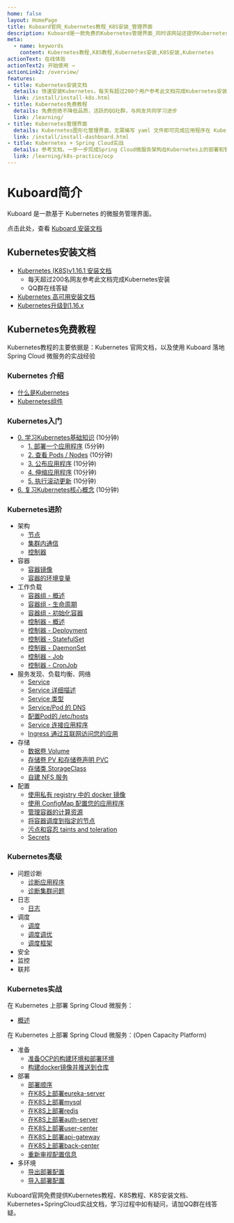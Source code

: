 ```yaml
---
home: false
layout: HomePage
title: Kuboard官网_Kubernetes教程_K8S安装_管理界面
description: Kuboard是一款免费的Kubernetes管理界面_同时该网站还提供Kubernetes安装文档_K8S_部署_入门_免费中文Kubernetes教程_以及在Kubernetes上部署SpringCloud的详细文档
meta:
  - name: keywords
    content: Kubernetes教程,K8S教程,Kubernetes安装,K8S安装,Kubernetes
actionText: 在线体验
actionText2: 开始使用 →
actionLink2: /overview/
features:
- title: Kubernetes安装文档
  details: 快速安装Kubernetes，每天有超过200个用户参考此文档完成Kubernetes安装，碰到问题可QQ在线答疑
  link: /install/install-k8s.html
- title: Kubernetes免费教程
  details: 免费但绝不降低品质，活跃的QQ社群，与网友共同学习进步
  link: /learning/
- title: Kubernetes管理界面
  details: Kubernetes图形化管理界面，无需编写 yaml 文件即可完成应用程序在 Kubernetes 上的部署和维护
  link: /install/install-dashboard.html
- title: Kubernetes + Spring Cloud实战
  details: 参考文档，一步一步完成Spring Cloud微服务架构在Kubernetes上的部署和管理
  link: /learning/k8s-practice/ocp
---
```


# Kuboard简介

Kuboard 是一款基于 Kubernetes 的微服务管理界面。

点击此处，查看 <a href="https://kuboard.cn/install/install-dashboard.html">Kuboard 安装文档</a>


## Kubernetes安装文档

* <a href="https://kuboard.cn/install/install-k8s.html">Kubernetes (K8S)v1.16.1 安装文档</a>
  * 每天超过200名网友参考此文档完成Kubernetes安装
  * QQ群在线答疑
* <a href="https://kuboard.cn/install/install-kubernetes.html">Kubernetes 高可用安装文档</a>
* <a href="https://kuboard.cn/install/upgrade-k8s/1.15.x-1.16.x.html">Kubernetes升级到1.16.x</a>

## Kubernetes免费教程

Kubernetes教程的主要依据是：Kubernetes 官网文档，以及使用 Kuboard 落地 Spring Cloud 微服务的实战经验

### **Kubernetes 介绍**

  * <a href="https://kuboard.cn/learning/k8s-bg/what-is-k8s.html">什么是Kubernetes</a>
  * <a href="https://kuboard.cn/learning/k8s-bg/component.html">Kubernetes组件</a>

### Kubernetes入门
  * <a href="https://kuboard.cn/learning/k8s-basics/kubernetes-basics.html">0. 学习Kubernetes基础知识</a> (10分钟)
    * <a href="https://kuboard.cn/learning/k8s-basics/deploy-app.html">1. 部署一个应用程序</a> (5分钟)
    * <a href="https://kuboard.cn/learning/k8s-basics/explore.html">2. 查看 Pods / Nodes</a> (10分钟)
    * <a href="https://kuboard.cn/learning/k8s-basics/expose.html">3. 公布应用程序</a> (10分钟)
    * <a href="https://kuboard.cn/learning/k8s-basics/scale.html">4. 伸缩应用程序</a> (10分钟)
    * <a href="https://kuboard.cn/learning/k8s-basics/update.html">5. 执行滚动更新</a> (10分钟)
  * <a href="https://kuboard.cn/learning/k8s-basics/k8s-core-concepts.html">6. 复习Kubernetes核心概念</a> (10分钟)

### Kubernetes进阶
  * 架构
    * <a href="https://kuboard.cn/learning/k8s-bg/architecture/nodes.html">节点</a>
    * <a href="https://kuboard.cn/learning/k8s-bg/architecture/com.html">集群内通信</a>
    * <a href="https://kuboard.cn/learning/k8s-bg/architecture/controller.html">控制器</a>
  * 容器
    * <a href="https://kuboard.cn/learning/k8s-intermediate/container/images.html">容器镜像</a>
    * <a href="https://kuboard.cn/learning/k8s-intermediate/container/env.html">容器的环境变量</a>
  * 工作负载
    * <a href="https://kuboard.cn/learning/k8s-intermediate/workload/pod.html">容器组 - 概述</a>
    * <a href="https://kuboard.cn/learning/k8s-intermediate/workload/pod-lifecycle.html">容器组 - 生命周期</a>
    * <a href="https://kuboard.cn/learning/k8s-intermediate/workload/init-container.html">容器组 - 初始化容器</a>
    * <a href="https://kuboard.cn/learning/k8s-intermediate/workload/workload.html">控制器 - 概述</a>
    * <a href="https://kuboard.cn/learning/k8s-intermediate/workload/wl-deployment/">控制器 - Deployment</a> 
    * <a href="https://kuboard.cn/learning/k8s-intermediate/workload/wl-statefulset/">控制器 - StatefulSet</a> 
    * <a href="https://kuboard.cn/learning/k8s-intermediate/workload/wl-daemonset/">控制器 - DaemonSet</a> 
    * <a href="https://kuboard.cn/learning/k8s-intermediate/workload/wl-job/">控制器 - Job</a> 
    * <a href="https://kuboard.cn/learning/k8s-intermediate/workload/wl-cronjob/">控制器 - CronJob</a> 
  * 服务发现、负载均衡、网络
    * <a href="https://kuboard.cn/learning/k8s-intermediate/service/service.html">Service</a> 
    * <a href="https://kuboard.cn/learning/k8s-intermediate/service/service-details.html">Service 详细描述</a>
    * <a href="https://kuboard.cn/learning/k8s-intermediate/service/service-types.html">Service 类型</a>
    * <a href="https://kuboard.cn/learning/k8s-intermediate/service/dns.html">Service/Pod 的 DNS</a> 
    * <a href="https://kuboard.cn/learning/k8s-intermediate/service/host-alias.html">配置Pod的 /etc/hosts</a> 
    * <a href="https://kuboard.cn/learning/k8s-intermediate/service/connecting.html">Service 连接应用程序</a> 
    * <a href="https://kuboard.cn/learning/k8s-intermediate/service/ingress.html">Ingress 通过互联网访问您的应用</a>
  * 存储
    * <a href="https://kuboard.cn/learning/k8s-intermediate/persistent/volume.html">数据卷 Volume</a>
    * <a href="https://kuboard.cn/learning/k8s-intermediate/persistent/pv.html">存储卷 PV 和存储卷声明 PVC</a>
    * <a href="https://kuboard.cn/learning/k8s-intermediate/persistent/storage-class.html">存储类 StorageClass</a>
    * <a href="https://kuboard.cn/learning/k8s-intermediate/persistent/nfs.html">自建 NFS 服务</a> 
  * 配置
    * <a href="https://kuboard.cn/learning/k8s-intermediate/private-registry.html">使用私有 registry 中的 docker 镜像</a>
    * <a href="https://kuboard.cn/learning/k8s-intermediate/config/config-map.html">使用 ConfigMap 配置您的应用程序</a>
    * <a href="https://kuboard.cn/learning/k8s-intermediate/config/computing-resource.html">管理容器的计算资源</a> 
    * <a href="https://kuboard.cn/learning/k8s-intermediate/config/assign-pod-node.html">将容器调度到指定的节点</a> 
    * <a href="https://kuboard.cn/learning/k8s-intermediate/config/taints-toleration/">污点和容忍 taints and toleration</a> 
    * <a href="https://kuboard.cn/learning/k8s-intermediate/config/secrets/">Secrets</a> 

### Kubernetes高级

  * 问题诊断
    * <a href="https://kuboard.cn/learning/k8s-advanced/ts/application.html">诊断应用程序</a>
    * <a href="https://kuboard.cn/learning/k8s-advanced/ts/cluster.html">诊断集群问题</a>
  * 日志
    * <a href="https://kuboard.cn/learning/k8s-advanced/logs/">日志</a>
  * 调度
    * <a href="https://kuboard.cn/learning/k8s-advanced/schedule/">调度</a>
    * <a href="https://kuboard.cn/learning/k8s-advanced/schedule/tuning.html">调度调优</a>
    * <a href="https://kuboard.cn/learning/k8s-advanced/schedule/framework.html">调度框架</a>
  * 安全
  * 监控
  * 联邦

### Kubernetes实战

在 Kubernetes 上部署 Spring Cloud 微服务：

* <a href="https://kuboard.cn/learning/k8s-practice/spring-cloud/">概述</a>

在 Kubernetes 上部署 Spring Cloud 微服务：(Open Capacity Platform)

* 准备
  * <a href="https://kuboard.cn/learning/k8s-practice/ocp/prepare.html">准备OCP的构建环境和部署环境</a>
  * <a href="https://kuboard.cn/learning/k8s-practice/ocp/build.html">构建docker镜像并推送到仓库</a>
* 部署
  * <a href="https://kuboard.cn/learning/k8s-practice/ocp/sequence.html">部署顺序</a>
  * <a href="https://kuboard.cn/learning/k8s-practice/ocp/eureka-server.html">在K8S上部署eureka-server</a>
  * <a href="https://kuboard.cn/learning/k8s-practice/ocp/mysql.html">在K8S上部署mysql</a>
  * <a href="https://kuboard.cn/learning/k8s-practice/ocp/redis.html">在K8S上部署redis</a>
  * <a href="https://kuboard.cn/learning/k8s-practice/ocp/auth-server.html">在K8S上部署auth-server</a>
  * <a href="https://kuboard.cn/learning/k8s-practice/ocp/user-center.html">在K8S上部署user-center</a>
  * <a href="https://kuboard.cn/learning/k8s-practice/ocp/api-gateway.html">在K8S上部署api-gateway</a>
  * <a href="https://kuboard.cn/learning/k8s-practice/ocp/back-center.html">在K8S上部署back-center</a>
  * <a href="https://kuboard.cn/learning/k8s-practice/ocp/review.html">重新审视配置信息</a>
* 多环境
  * <a href="https://kuboard.cn/learning/k8s-practice/ocp/export.html">导出部署配置</a>
  * <a href="https://kuboard.cn/learning/k8s-practice/ocp/import.html">导入部署配置</a>

Kuboard官网免费提供Kubernetes教程、K8S教程、K8S安装文档、Kubernetes+SpringCloud实战文档，学习过程中如有疑问，请加QQ群在线答疑。
